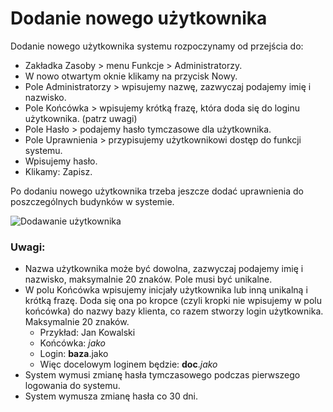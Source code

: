 # Dodanie nowego użytkownika

Dodanie nowego użytkownika systemu rozpoczynamy od przejścia do:

- Zakładka Zasoby > menu Funkcje > Administratorzy.
- W nowo otwartym oknie klikamy na przycisk Nowy.
- Pole Administratorzy > wpisujemy nazwę, zazwyczaj podajemy imię i nazwisko.
- Pole Końcówka > wpisujemy krótką frazę, która doda się do loginu użytkownika. (patrz uwagi)
- Pole Hasło > podajemy hasło tymczasowe dla użytkownika.
- Pole Uprawnienia > przypisujemy użytkownikowi dostęp do funkcji systemu.
- Wpisujemy hasło.
- Klikamy: Zapisz.

Po dodaniu nowego użytkownika trzeba jeszcze dodać uprawnienia do poszczególnych budynków w systemie.

![Dodawanie użytkownika](dodawanie-administratora.gif)

### Uwagi:

- Nazwa użytkownika może być dowolna, zazwyczaj podajemy imię i nazwisko, maksymalnie 20 znaków. Pole musi być unikalne.
- W polu Końcówka wpisujemy inicjały użytkownika lub inną unikalną i krótką frazę. Doda się ona po kropce (czyli kropki nie wpisujemy w polu końcówka) do nazwy bazy klienta, co razem stworzy login użytkownika. Maksymalnie 20 znaków.
  - Przykład: Jan Kowalski
  - Końcówka: *jako*
  - Login: **baza**.jako            
  - Więc docelowym loginem będzie: **doc**.*jako*
- System wymusi zmianę hasła tymczasowego podczas pierwszego logowania do systemu.
- System wymusza zmianę hasła co 30 dni.